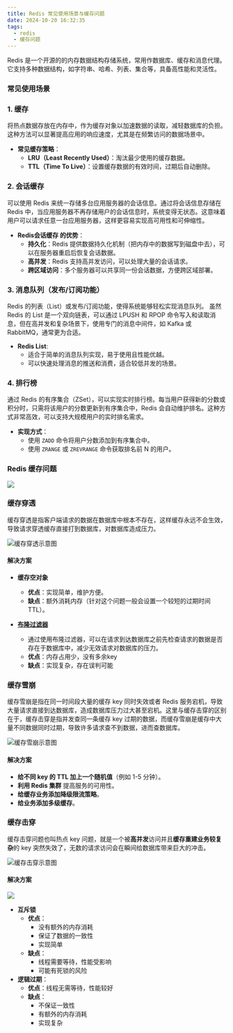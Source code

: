 ```yaml
---
title: Redis 常见使用场景与缓存问题
date: 2024-10-20 16:32:35
tags:
  - redis
  - 缓存问题
---
```


Redis 是一个开源的的内存数据结构存储系统，常用作数据库、缓存和消息代理。它支持多种数据结构，如字符串、哈希、列表、集合等，具备高性能和灵活性。

### 常见使用场景

### 1. 缓存
将热点数据存放在内存中，作为缓存对象以加速数据的读取，减轻数据库的负担。这种方法可以显著提高应用的响应速度，尤其是在频繁访问的数据场景中。

- **常见缓存策略**：
    - **LRU（Least Recently Used）**：淘汰最少使用的缓存数据。
    - **TTL（Time To Live）**：设置缓存数据的有效时间，过期后自动删除。

### 2. 会话缓存
可以使用 Redis 来统一存储多台应用服务器的会话信息。通过将会话信息存储在 Redis 中，当应用服务器不再存储用户的会话信息时，系统变得无状态。这意味着用户可以请求任意一台应用服务器，这样更容易实现高可用性和可伸缩性。

- **Redis会话缓存 的优势**：
    - **持久化**：Redis 提供数据持久化机制（把内存中的数据写到磁盘中去），可以在服务器重启后恢复会话数据。
    - **高并发**：Redis 支持高并发访问，可以处理大量的会话请求。
    - **跨区域访问**：多个服务器可以共享同一份会话数据，方便跨区域部署。

### 3. 消息队列（发布/订阅功能）
Redis 的列表（List）或发布/订阅功能，使得系统能够轻松实现消息队列。 虽然 Redis 的 List 是一个双向链表，可以通过 LPUSH 和 RPOP 命令写入和读取消息，但在高并发和复杂场景下，使用专门的消息中间件，如 Kafka 或 RabbitMQ，通常更为合适。
- **Redis List**:
    - 适合于简单的消息队列实现，易于使用且性能优越。
    - 可以快速处理消息的推送和消费，适合较低并发的场景。
### 4. 排行榜
通过 Redis 的有序集合（ZSet），可以实现实时排行榜。每当用户获得新的分数或积分时，只需将该用户的分数更新到有序集合中，Redis 会自动维护排名。这种方式非常高效，可以支持大规模用户的实时排名需求。

- **实现方式**：
    - 使用 `ZADD` 命令将用户分数添加到有序集合中。
    - 使用 `ZRANGE` 或 `ZREVRANGE` 命令获取排名前 N 的用户。

### Redis 缓存问题
![](https://gitee.com/Luyseon/blogimage/raw/master/img/20241026155821.png)

### 缓存穿透

缓存穿透是指客户端请求的数据在数据库中根本不存在，这样缓存永远不会生效，导致请求穿透缓存直接打到数据库，对数据库造成压力。

![缓存穿透示意图](https://gitee.com/Luyseon/blogimage/raw/master/img/20241026175234.png)

#### 解决方案

- **缓存空对象**
  - **优点**：实现简单，维护方便。
  - **缺点**：额外消耗内存（针对这个问题一般会设置一个较短的过期时间 TTL）。

- **[布隆过滤器](/path/to/BloomFilter.html)**
  - 通过使用布隆过滤器，可以在请求到达数据库之前先检查请求的数据是否存在于数据库中，减少无效请求对数据库的压力。
  - **优点**：内存占用少，没有多余key
  - **缺点**：实现复杂，存在误判可能

### 缓存雪崩

缓存雪崩是指在同一时间段大量的缓存 key 同时失效或者 Redis 服务宕机，导致大量请求直接到达数据库，造成数据库压力过大甚至宕机。这里与缓存击穿的区别在于，缓存击穿是指并发查同一条缓存 key 过期的数据，而缓存雪崩是缓存中大量不同数据同时过期，导致许多请求查不到数据，进而查数据库。

![缓存雪崩示意图](https://gitee.com/Luyseon/blogimage/raw/master/img/20241026173240.png)

#### 解决方案

- **给不同 key 的 TTL 加上一个随机值**（例如 1-5 分钟）。
- **利用 Redis 集群** 提高服务的可用性。
- **给缓存业务添加降级限流策略**。
- **给业务添加多级缓存**。

### 缓存击穿

缓存击穿问题也叫热点 key 问题，就是一个被**高并发**访问并且**缓存重建业务较复杂**的 key 突然失效了，无数的请求访问会在瞬间给数据库带来巨大的冲击。

![缓存击穿示意图](https://gitee.com/Luyseon/blogimage/raw/master/img/20241026182327.png)

#### 解决方案
![](https://gitee.com/Luyseon/blogimage/raw/master/img/20241026184306.png)
- **互斥锁**
  - **优点**：
    - 没有额外的内存消耗
    - 保证了数据的一致性
    - 实现简单
  - **缺点**：
    - 线程需要等待，性能受影响
    - 可能有死锁的风险
- **逻辑过期**：
  - **优点**：线程无需等待，性能较好
  - **缺点**：
    - 不保证一致性
    - 有额外的内存消耗
    - 实现复杂
